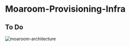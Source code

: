 # Moaroom-Provisioning-Infra

## To Do

![moaroom-architecture](https://github.com/MoaRoom/Moaroom-Provisioning-Infra/assets/68985625/5f57ba7e-9496-4c89-858e-e69a46595b15)

